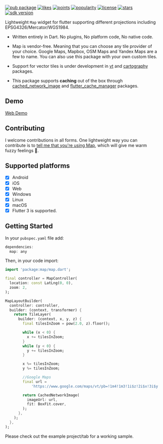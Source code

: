 [![pub package](https://img.shields.io/pub/v/map)](https://pub.dartlang.org/packages/map)
[![likes](https://img.shields.io/pub/likes/map)](https://pub.dartlang.org/packages/map/score)
[![points](https://img.shields.io/pub/points/map)](https://pub.dartlang.org/packages/map/score)
[![popularity](https://img.shields.io/pub/popularity/map)](https://pub.dartlang.org/packages/map/score)
[![license](https://img.shields.io/github/license/xclud/flutter_map)](https://pub.dartlang.org/packages/map)
[![stars](https://img.shields.io/github/stars/xclud/flutter_map)](https://github.com/xclud/flutter_map/stargazers)
[![sdk version](https://badgen.net/pub/sdk-version/map)](https://pub.dartlang.org/packages/map)


Lightweight `Map` widget for flutter supporting different projections including EPSG4326/Mercator/WGS1984.

* Written entirely in Dart. No plugins, No platform code, No native code.

* Map is vendor-free. Meaning that you can choose any tile provider of your choice. Google Maps, Mapbox, OSM Maps and Yandex Maps are a few to name. You can also use this package with your own custom tiles.

* Support for vector tiles is under development in [vt](https://pub.dev/packages/vt) and [cartography](https://pub.dev/packages/cartography) packages.

* This package supports **caching** out of the box through [cached_network_image](https://pub.dev/packages/cached_network_image) and [flutter_cache_manager](https://pub.dev/packages/flutter_cache_manager) packages.

## Demo

[Web Demo](https://xclud.github.io/flutter_map/)

## Contributing

I welcome contributions in all forms. One lightweight way you can contribute is to [tell me that you're using Map](https://github.com/xclud/flutter_map/discussions/41), which will give me warm fuzzy feelings 🤩.

## Supported platforms

* [x] Android
* [x] iOS
* [x] Web
* [x] Windows
* [x] Linux
* [x] macOS
* [x] Flutter 3 is supported.

## Getting Started

In your `pubspec.yaml` file add:

```dart
dependencies:
  map: any
```

Then, in your code import:

```dart
import 'package:map/map.dart';
```

```dart
final controller = MapController(
  location: const LatLng(0, 0),
  zoom: 2,
);
```

```dart
MapLayoutBuilder(
  controller: controller,
  builder: (context, transformer) {
    return TileLayer(
      builder: (context, x, y, z) {
        final tilesInZoom = pow(2.0, z).floor();

        while (x < 0) {
          x += tilesInZoom;
        }
        while (y < 0) {
          y += tilesInZoom;
        }

        x %= tilesInZoom;
        y %= tilesInZoom;

        //Google Maps
        final url =
            'https://www.google.com/maps/vt/pb=!1m4!1m3!1i$z!2i$x!3i$y!2m3!1e0!2sm!3i420120488!3m7!2sen!5e1105!12m4!1e68!2m2!1sset!2sRoadmap!4e0!5m1!1e0!23i4111425';

        return CachedNetworkImage(
          imageUrl: url,
          fit: BoxFit.cover,
        );
      },
    );
  },
);
```

Please check out the example project/tab for a working sample.

